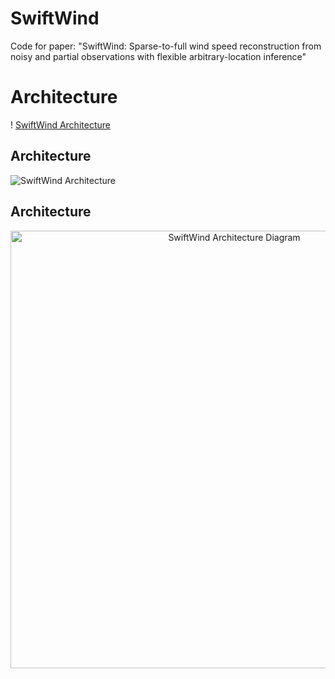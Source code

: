 # SwiftWind
Code for paper: "SwiftWind: Sparse-to-full wind speed reconstruction from noisy and partial observations with flexible arbitrary-location inference"
# Architecture
! [SwiftWind Architecture](model_architecture.png) 
## Architecture

![SwiftWind Architecture](model_architecture.png)

## Architecture

<p align="center">
  <img src="https://raw.githubusercontent.com/huruishengtech/swiftwind/main/model_architecture.png" width="700" alt="SwiftWind Architecture Diagram">
</p>
